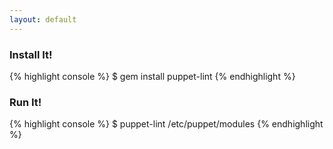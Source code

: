 ```yaml
---
layout: default
---
```


### Install It!

{% highlight console %}
$ gem install puppet-lint
{% endhighlight %}

### Run It!

{% highlight console %}
$ puppet-lint /etc/puppet/modules
{% endhighlight %}
